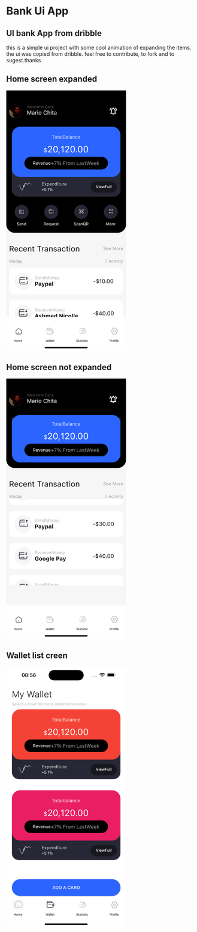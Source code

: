 # Bank Ui App

## UI bank App from dribble
this is a simple ui project with some cool animation of expanding the items. the ui was copied from dribble.  feel free to contribute, to fork and to sugest.thanks

## Home screen expanded
<img src="https://github.com/MarioCarlosChita/ui-transiction-app-design/blob/main/assets/expanded.png" width="320">


## Home screen not expanded
<img src = "https://github.com/MarioCarlosChita/ui-transiction-app-design/blob/main/assets/not-expanded.png" width = "320">


## Wallet list creen  
<img src ="https://github.com/MarioCarlosChita/ui-transiction-app-design/blob/main/assets/wallet-list.png"
 width = "320">




